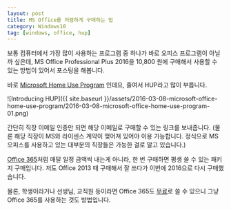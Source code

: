 ```yaml
---
layout: post
title: MS Office를 저렴하게 구매하는 법
category: Windows10
tag: [windows, office, hup]
---
```


보통 컴퓨터에서 가장 많이 사용하는 프로그램 중 하나가 바로 오피스 프로그램이 아닐까 싶은데,
MS Office Professional Plus 2016을 10,800 원에 구매해서 사용할 수 있는 방법이 있어서 포스팅을 해봅니다.

바로 [Microsoft Home Use Program](http://www.microsofthup.com/) 인데요, 
줄여서 HUP라고 많이 부릅니다.

![Introducing HUP]({{ site.baseurl }}/assets/2016-03-08-microsoft-office-home-use-program/2016-03-08-microsoft-office-home-use-program-01.png)

간단히 직장 이메일 인증만 되면 해당 이메일로 구매할 수 있는 링크를 보내줍니다.
(물론 해당 직장이 MS와 라이센스 계약이 맺어져 있어야 이용 가능합니다. 
정식으로 MS 오피스를 사용하고 있는 대부분의 직장들은 가능한 걸로 알고 있습니다.)


[Office 365](https://products.office.com/ko-kr/office-365-home)처럼 매달 일정 금액씩 내는게 아니라, 
한 번 구매하면 평생 쓸 수 있는 패키지 구매입니다. 
저도 Office 2013 때 구매해서 잘 쓰다가 이번에 2016으로 다시 구매했습니다.


물론, 학생이라거나 선생님, 교직원 등이라면
Office 365도 [무료](https://products.office.com/ko-kr/student/office-in-education)로 쓸 수 있으니
그냥 Office 365를 사용하는 것도 방법입니다.